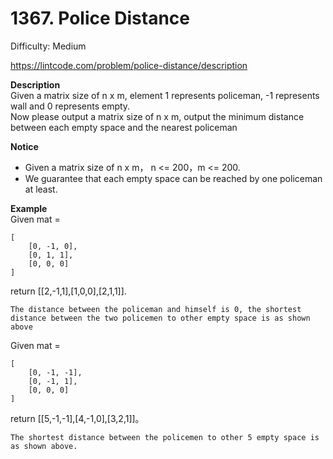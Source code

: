 # 1367. Police Distance

Difficulty: Medium

https://lintcode.com/problem/police-distance/description

**Description**  
Given a matrix size of n x m, element 1 represents policeman, -1 represents wall and 0 represents empty.  
Now please output a matrix size of n x m, output the minimum distance between each empty space and the nearest policeman

**Notice**  
* Given a matrix size of n x m， n <= 200，m <= 200.
* We guarantee that each empty space can be reached by one policeman at least.

**Example**  
Given mat =
```
[
    [0, -1, 0],
    [0, 1, 1],
    [0, 0, 0]
]
```
return [[2,-1,1],[1,0,0],[2,1,1]].
```
The distance between the policeman and himself is 0, the shortest distance between the two policemen to other empty space is as shown above
```
Given mat =
```
[
    [0, -1, -1],
    [0, -1, 1],
    [0, 0, 0]
]
```
return [[5,-1,-1],[4,-1,0],[3,2,1]]。
```
The shortest distance between the policemen to other 5 empty space is as shown above.
```
